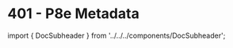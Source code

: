 # 401 - P8e Metadata

import { DocSubheader } from '../../../components/DocSubheader';

<DocSubheader text="The contract execution metadata recording service."
/>
